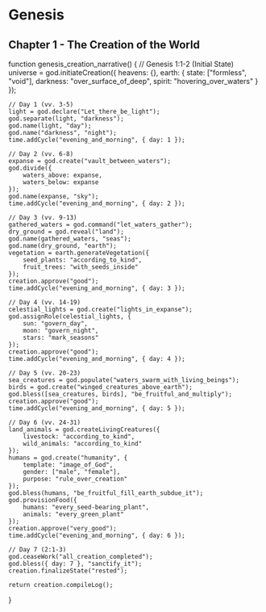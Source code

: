 # Genesis
## Chapter 1 - The Creation of the World

function genesis_creation_narrative() {
    // Genesis 1:1-2 (Initial State)
    universe = god.initiateCreation({
        heavens: {},
        earth: {
            state: ["formless", "void"],
            darkness: "over_surface_of_deep",
            spirit: "hovering_over_waters"
        }
    });

    // Day 1 (vv. 3-5)
    light = god.declare("Let_there_be_light");
    god.separate(light, "darkness");
    god.name(light, "day");
    god.name("darkness", "night");
    time.addCycle("evening_and_morning", { day: 1 });

    // Day 2 (vv. 6-8)
    expanse = god.create("vault_between_waters");
    god.divide({
        waters_above: expanse,
        waters_below: expanse
    });
    god.name(expanse, "sky");
    time.addCycle("evening_and_morning", { day: 2 });

    // Day 3 (vv. 9-13)
    gathered_waters = god.command("let_waters_gather");
    dry_ground = god.reveal("land");
    god.name(gathered_waters, "seas");
    god.name(dry_ground, "earth");
    vegetation = earth.generateVegetation({
        seed_plants: "according_to_kind",
        fruit_trees: "with_seeds_inside"
    });
    creation.approve("good");
    time.addCycle("evening_and_morning", { day: 3 });

    // Day 4 (vv. 14-19)
    celestial_lights = god.create("lights_in_expanse");
    god.assignRole(celestial_lights, {
        sun: "govern_day",
        moon: "govern_night",
        stars: "mark_seasons"
    });
    creation.approve("good");
    time.addCycle("evening_and_morning", { day: 4 });

    // Day 5 (vv. 20-23)
    sea_creatures = god.populate("waters_swarm_with_living_beings");
    birds = god.create("winged_creatures_above_earth");
    god.bless([sea_creatures, birds], "be_fruitful_and_multiply");
    creation.approve("good");
    time.addCycle("evening_and_morning", { day: 5 });

    // Day 6 (vv. 24-31)
    land_animals = god.createLivingCreatures({
        livestock: "according_to_kind",
        wild_animals: "according_to_kind"
    });
    humans = god.create("humanity", {
        template: "image_of_God",
        gender: ["male", "female"],
        purpose: "rule_over_creation"
    });
    god.bless(humans, "be_fruitful_fill_earth_subdue_it");
    god.provisionFood({
        humans: "every_seed-bearing_plant",
        animals: "every_green_plant"
    });
    creation.approve("very_good");
    time.addCycle("evening_and_morning", { day: 6 });

    // Day 7 (2:1-3)
    god.ceaseWork("all_creation_completed");
    god.bless({ day: 7 }, "sanctify_it");
    creation.finalizeState("rested");

    return creation.compileLog();
}
